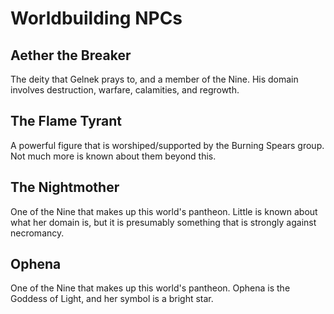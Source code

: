 # Worldbuilding NPCs

## Aether the Breaker 

The deity that Gelnek prays to, and a member of the Nine. His domain involves destruction, warfare, calamities, and regrowth.

## The Flame Tyrant 

A powerful figure that is worshiped/supported by the Burning Spears group. Not much more is known about them beyond this.

## The Nightmother 

One of the Nine that makes up this world's pantheon. Little is known about what her domain is, but it is presumably something that is strongly against necromancy.

## Ophena 

One of the Nine that makes up this world's pantheon. Ophena is the Goddess of Light, and her symbol is a bright star.